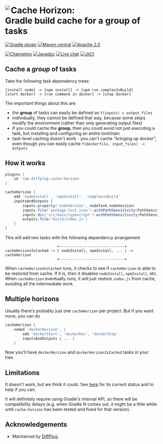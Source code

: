 # <img align="left" src="images/image-grinder.png">Cache Horizon:<br>Gradle build cache for a group of tasks

<!---freshmark shields
output = [
    link(shield('Gradle plugin', 'plugins.gradle.org', 'com.diffplug.cache-horizon', 'blue'), 'https://plugins.gradle.org/plugin/com.diffplug.cache-horizon'),
    link(shield('Maven central', 'mavencentral', 'available', 'blue'), 'https://search.maven.org/artifact/com.diffplug/cache-horizon'),
    link(shield('Apache 2.0', 'license', 'apache-2.0', 'blue'), 'https://tldrlegal.com/license/apache-license-2.0-(apache-2.0)'),
    '',
    link(shield('Changelog', 'changelog', versionLast, 'brightgreen'), 'CHANGELOG.md'),
    link(shield('Javadoc', 'javadoc', 'yes', 'brightgreen'), 'https://javadoc.io/doc/com.diffplug/cache-horizon/{{versionLast}}/index.html'),
    link(shield('Live chat', 'gitter', 'chat', 'brightgreen'), 'https://gitter.im/diffplug/cache-horizon'),
    link(image('JitCI', 'https://jitci.com/gh/diffplug/cache-horizon/svg'), 'https://jitci.com/gh/diffplug/cache-horizon')
    ].join('\n');
-->
[![Gradle plugin](https://img.shields.io/badge/plugins.gradle.org-com.diffplug.cache--horizon-blue.svg)](https://plugins.gradle.org/plugin/com.diffplug.cache-horizon)
[![Maven central](https://img.shields.io/badge/mavencentral-available-blue.svg)](https://search.maven.org/artifact/com.diffplug/cache-horizon)
[![Apache 2.0](https://img.shields.io/badge/license-apache--2.0-blue.svg)](https://tldrlegal.com/license/apache-license-2.0-(apache-2.0))

[![Changelog](https://img.shields.io/badge/changelog-first--ever-brightgreen.svg)](CHANGELOG.md)
[![Javadoc](https://img.shields.io/badge/javadoc-yes-brightgreen.svg)](https://javadoc.io/doc/com.diffplug/cache-horizon/first-ever/index.html)
[![Live chat](https://img.shields.io/badge/gitter-chat-brightgreen.svg)](https://gitter.im/diffplug/cache-horizon)
[![JitCI](https://jitci.com/gh/diffplug/cache-horizon/svg)](https://jitci.com/gh/diffplug/cache-horizon)
<!---freshmark /shields -->

<!---freshmark javadoc
output = prefixDelimiterReplace(input, 'https://javadoc.io/static/com.diffplug.gradle/image-grinder/', '/', versionLast);
-->

## Cache a *group* of tasks

Take the following task dependency trees:

```
[install node] -> [npm install] -> [npm run complexJsBuild]
[start docker] -> [run command in docker] -> [stop docker]
```

The important things about this are:

- the **group** of tasks can easily be defined as `f(inputs) = output_files`
- individually, they cannot be defined that way, because some steps modify the environment (rather than only generating output files)
- if you could cache the **group**, then you could avoid not just executing a task, but installing and configuring an entire toolchain
- task-level caching doesn't work - you can't cache "bringing up docker", even though you can easily cache `f(dockerfile, input_files) -> outputs`

## How it works

```gradle
plugins {
    id 'com.diffplug.cache-horizon'
}

cacheHorizon {
    add 'nodeInstall', 'npmInstall', 'complexJsBuild'
    inputsAndOutputs {
        inputs.property('nodeVersion', nodeTask.nodeVersion)
        inputs.file('package-lock.json').withPathSensitivity(PathSensitivity.RELATIVE)
        inputs.dir('src/main/typescript').withPathSensitivity(PathSensitivity.RELATIVE)
        outputs.file('build/index.js')
    }
}
```

This will add two tasks with the following dependency arrangement

```
                        +------------------------------+
cacheHorizonIsCached -> | nodeInstall, npmInstall, ... | -> cacheHorizon
                        +------------------------------+
```

When `cacheHorizonIsCached` runs, it checks to see if `cacheHorizon` is able to be restored from cache.  If it is, then it disables `nodeInstall`, `npmInstall`, etc.  When `cacheHorizon` eventually runs, it will just restore `index.js` from cache, avoiding all the intermediate work.

## Multiple horizons

Usually there's probably just one `cacheHorizon` per project.  But if you want more, you can do

```gradle
cacheHorizon {
    named 'dockerHorizon', {
        add 'dockerStart', 'dockerRun', 'dockerStop'
        inputsAndOutputs { ... }
    }
```

Now you'll have `dockerHorizon` and `dockerHorizonIsCached` tasks in your tree.

## Limitations

It doesn't work, but we think it could.  See [here](TODO) for its current status and to help if you can.

It will definitely require using Gradle's internal API, so there will be compatibility delays (e.g. when Gradle N comes out, it might be a little while until `cache-horizon` has been tested and fixed for that version).

<!---freshmark /javadoc -->

## Acknowledgements

* Maintained by [DiffPlug](https://www.diffplug.com/).
